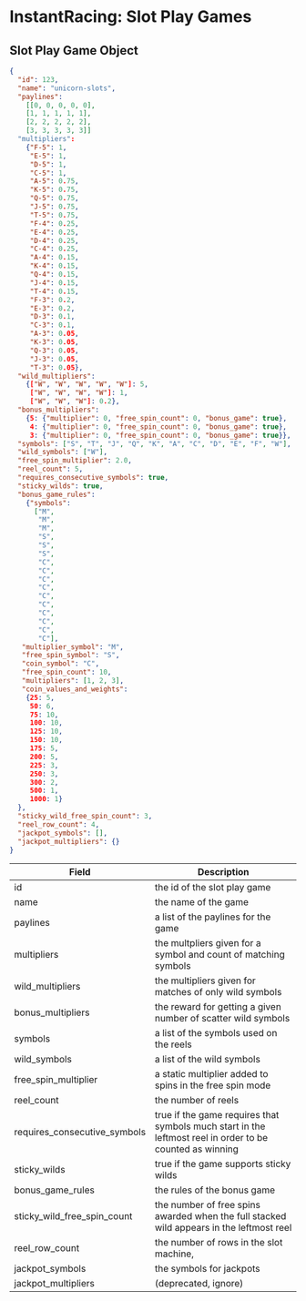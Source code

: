 # InstantRacing: Slot Play Games

## Slot Play Game Object

```json
{
  "id": 123,
  "name": "unicorn-slots",
  "paylines":
    [[0, 0, 0, 0, 0],
    [1, 1, 1, 1, 1],
    [2, 2, 2, 2, 2],
    [3, 3, 3, 3, 3]]
  "multipliers": 
    {"F-5": 1,
     "E-5": 1,
     "D-5": 1,
     "C-5": 1,
     "A-5": 0.75,
     "K-5": 0.75,
     "Q-5": 0.75,
     "J-5": 0.75,
     "T-5": 0.75,
     "F-4": 0.25,
     "E-4": 0.25,
     "D-4": 0.25,
     "C-4": 0.25,
     "A-4": 0.15,
     "K-4": 0.15,
     "Q-4": 0.15,
     "J-4": 0.15,
     "T-4": 0.15,
     "F-3": 0.2,
     "E-3": 0.2,
     "D-3": 0.1,
     "C-3": 0.1,
     "A-3": 0.05,
     "K-3": 0.05,
     "Q-3": 0.05,
     "J-3": 0.05,
     "T-3": 0.05},
  "wild_multipliers": 
    {["W", "W", "W", "W", "W"]: 5,
     ["W", "W", "W", "W"]: 1,
     ["W", "W", "W"]: 0.2},
  "bonus_multipliers": 
    {5: {"multiplier": 0, "free_spin_count": 0, "bonus_game": true},
     4: {"multiplier": 0, "free_spin_count": 0, "bonus_game": true},
     3: {"multiplier": 0, "free_spin_count": 0, "bonus_game": true}},
  "symbols": ["S", "T", "J", "Q", "K", "A", "C", "D", "E", "F", "W"],
  "wild_symbols": ["W"],
  "free_spin_multiplier": 2.0,
  "reel_count": 5,
  "requires_consecutive_symbols": true,
  "sticky_wilds": true,
  "bonus_game_rules": 
    {"symbols": 
      ["M",
       "M",
       "M",
       "S",
       "S",
       "S",
       "C",
       "C",
       "C",
       "C",
       "C",
       "C",
       "C",
       "C",
       "C",
       "C"],
   "multiplier_symbol": "M",
   "free_spin_symbol": "S",
   "coin_symbol": "C",
   "free_spin_count": 10,
   "multipliers": [1, 2, 3],
   "coin_values_and_weights": 
    {25: 5,
     50: 6,
     75: 10,
     100: 10,
     125: 10,
     150: 10,
     175: 5,
     200: 5,
     225: 3,
     250: 3,
     300: 2,
     500: 1,
     1000: 1}
  },
  "sticky_wild_free_spin_count": 3,
  "reel_row_count": 4,
  "jackpot_symbols": [],
  "jackpot_multipliers": {}
}
```

Field | Description
----- | -----------
id | the id of the slot play game
name | the name of the game
paylines | a list of the paylines for the game
multipliers | the multpliers given for a symbol and count of matching symbols
wild_multipliers | the multipliers given for matches of only wild symbols
bonus_multipliers | the reward for getting a given number of scatter wild symbols
symbols | a list of the symbols used on the reels
wild_symbols | a list of the wild symbols
free_spin_multiplier | a static multiplier added to spins in the free spin mode
reel_count | the number of reels
requires_consecutive_symbols | true if the game requires that symbols much start in the leftmost reel in order to be counted as winning
sticky_wilds | true if the game supports sticky wilds
bonus_game_rules | the rules of the bonus game
sticky_wild_free_spin_count | the number of free spins awarded when the full stacked wild appears in the leftmost reel
reel_row_count | the number of rows in the slot machine,
jackpot_symbols | the symbols for jackpots
jackpot_multipliers | (deprecated, ignore)
